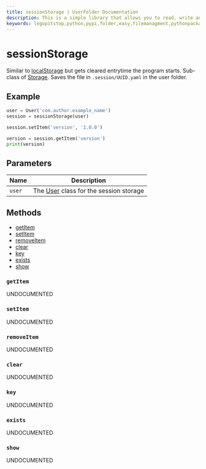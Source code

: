 ```yaml
---
title: sessionStorage | UserFolder Documentation
description: This is a simple library that allows you to read, write and create files within your own folder inside the user folder `C:/User/USER/.python/PACKAGE_ID`
keywords: legopitstop,python,pypi,folder,easy,filemanagment,pythonpackage,userfolder
---
```


# sessionStorage

Similar to [localStorage](./localStorage) but gets cleared entrytime the program starts. Sub-class of [Storage](/userfolder/Storage). Saves the file in `.session/UUID.yaml` in the user folder.

## Example

```py
user = User('com.author.example_name')
session = sessionStorage(user)

session.setItem('version', '1.0.0')

version = session.getItem('version')
print(version)
```

## Parameters

| Name   | Description                                                |
| ------ | ---------------------------------------------------------- |
| `user` | The [User](/userfolder/User) class for the session storage |

## Methods

- [getItem](#getitem)
- [setItem](#setitem)
- [removeItem](#removeitem)
- [clear](#clear)
- [key](#key)
- [exists](#exists)
- [show](#show)

### `getItem`

UNDOCUMENTED

### `setItem`

UNDOCUMENTED

### `removeItem`

UNDOCUMENTED

### `clear`

UNDOCUMENTED

### `key`

UNDOCUMENTED

### `exists`

UNDOCUMENTED

### `show`

UNDOCUMENTED
